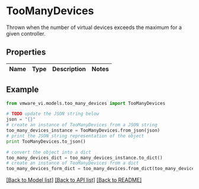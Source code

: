 # TooManyDevices

Thrown when the number of virtual devices exceeds the maximum for a given controller. 

## Properties
Name | Type | Description | Notes
------------ | ------------- | ------------- | -------------

## Example

```python
from vmware_vi.models.too_many_devices import TooManyDevices

# TODO update the JSON string below
json = "{}"
# create an instance of TooManyDevices from a JSON string
too_many_devices_instance = TooManyDevices.from_json(json)
# print the JSON string representation of the object
print TooManyDevices.to_json()

# convert the object into a dict
too_many_devices_dict = too_many_devices_instance.to_dict()
# create an instance of TooManyDevices from a dict
too_many_devices_form_dict = too_many_devices.from_dict(too_many_devices_dict)
```
[[Back to Model list]](../README.md#documentation-for-models) [[Back to API list]](../README.md#documentation-for-api-endpoints) [[Back to README]](../README.md)


